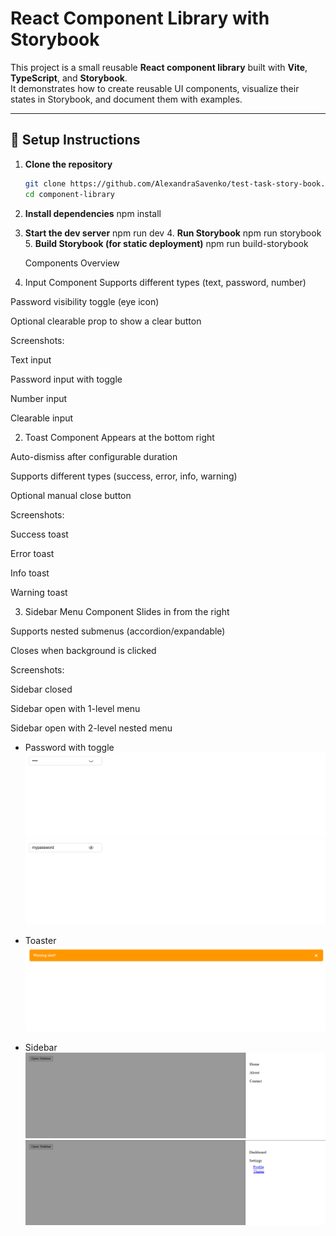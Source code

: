 # React Component Library with Storybook

This project is a small reusable **React component library** built with **Vite**, **TypeScript**, and **Storybook**.  
It demonstrates how to create reusable UI components, visualize their states in Storybook, and document them with examples.

---

## 🚀 Setup Instructions

1. **Clone the repository**
   ```bash
   git clone https://github.com/AlexandraSavenko/test-task-story-book.git
   cd component-library
   ```
2. **Install dependencies**
   npm install
3. **Start the dev server**
   npm run dev
   4. **Run Storybook**
   npm run storybook
   5. **Build Storybook (for static deployment)**
   npm run build-storybook

   Components Overview

4. Input Component
   Supports different types (text, password, number)

Password visibility toggle (eye icon)

Optional clearable prop to show a clear button

Screenshots:

Text input

Password input with toggle

Number input

Clearable input

2. Toast Component
   Appears at the bottom right

Auto-dismiss after configurable duration

Supports different types (success, error, info, warning)

Optional manual close button

Screenshots:

Success toast

Error toast

Info toast

Warning toast

3. Sidebar Menu Component
   Slides in from the right

Supports nested submenus (accordion/expandable)

Closes when background is clicked

Screenshots:

Sidebar closed

Sidebar open with 1-level menu

Sidebar open with 2-level nested menu


- Password with toggle  
![Password Input](./public/passwordHidden.png)
![Password Input](./public/passwordShown.png)

- Toaster
![Toaster warning](./public/warning.png)

- Sidebar 
![Sidebar](./public/SidebarOpen.png)
![Sidebar](./public/SidebarTwo.png)